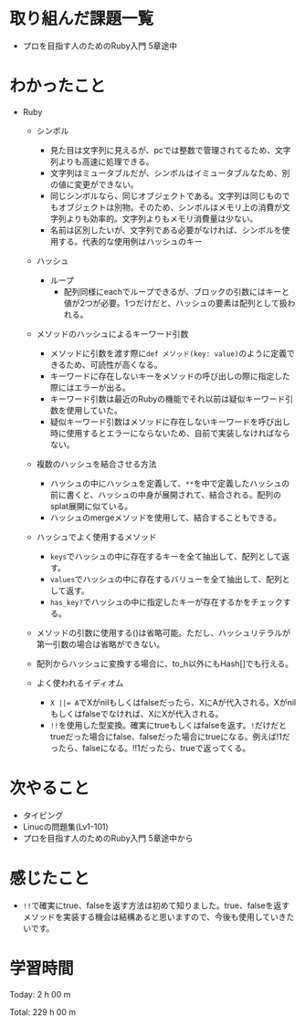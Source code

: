 # 取り組んだ課題一覧
- プロを目指す人のためのRuby入門 5章途中

# わかったこと
- Ruby
    - シンボル
        - 見た目は文字列に見えるが、pcでは整数で管理されてるため、文字列よりも高速に処理できる。
        - 文字列はミュータブルだが、シンボルはイミュータブルなため、別の値に変更ができない。
        - 同じシンボルなら、同じオブジェクトである。文字列は同じものでもオブジェクトは別物。そのため、シンボルはメモリ上の消費が文字列よりも効率的。文字列よりもメモリ消費量は少ない。
        - 名前は区別したいが、文字列である必要がなければ、シンボルを使用する。代表的な使用例はハッシュのキー

    - ハッシュ
        - ループ
            - 配列同様にeachでループできるが、ブロックの引数にはキーと値が2つが必要。1つだけだと、ハッシュの要素は配列として扱われる。

    - メソッドのハッシュによるキーワード引数
        - メソッドに引数を渡す際に`def メソッド(key: value)`のように定義できるため、可読性が高くなる。
        - キーワードに存在しないキーをメソッドの呼び出しの際に指定した際にはエラーが出る。
        - キーワード引数は最近のRubyの機能でそれ以前は疑似キーワード引数を使用していた。
        - 疑似キーワード引数はメソッドに存在しないキーワードを呼び出し時に使用するとエラーにならないため、自前で実装しなければならない。

    - 複数のハッシュを結合させる方法
        - ハッシュの中にハッシュを定義して、`**`を中で定義したハッシュの前に書くと、ハッシュの中身が展開されて、結合される。配列のsplat展開に似ている。
        - ハッシュのmergeメソッドを使用して、結合することもできる。

    - ハッシュでよく使用するメソッド
        - `keys`でハッシュの中に存在するキーを全て抽出して、配列として返す。
        - `values`でハッシュの中に存在するバリューを全て抽出して、配列として返す。
        - `has_key?`でハッシュの中に指定したキーが存在するかをチェックする。

    - メソッドの引数に使用する()は省略可能。ただし、ハッシュリテラルが第一引数の場合は省略ができない。

    - 配列からハッシュに変換する場合に、to_h以外にもHash[]でも行える。

    - よく使われるイディオム
        - `X ||= A`でXがnilもしくはfalseだったら、XにAが代入される。Xがnilもしくはfalseでなければ、XにXが代入される。
        - `!!`を使用した型変換。確実にtrueもしくはfalseを返す。`!`だけだとtrueだった場合にfalse、falseだった場合にtrueになる。例えば!1だったら、falseになる。!!1だったら、trueで返ってくる。

# 次やること
- タイピング
- Linucの問題集(Lv1-101)
- プロを目指す人のためのRuby入門 5章途中から 

# 感じたこと
- `!!`で確実にtrue、falseを返す方法は初めて知りました。true、falseを返すメソッドを実装する機会は結構あると思いますので、今後も使用していきたいです。

# 学習時間
Today: 2 h 00 m

Total: 229 h 00 m








